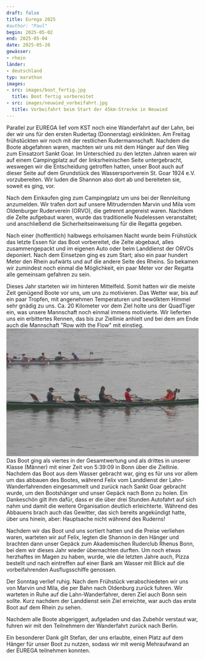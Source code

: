 ```yaml
---
draft: false
title: Eurega 2025
#author: "Paul"
begin: 2025-05-02
end: 2025-05-04
date: 2025-05-20
gewässer:
- rhein
länder:
- deutschland
typ: marathon
images:
- src: images/boot_fertig.jpg
  title: Boot fertig vorbereitet
- src: images/neuwied_vorbeifahrt.jpg
  title: Vorbeifahrt beim Start der 45km-Strecke in Neuwied
---
```


Parallel zur EUREGA lief vom KST noch eine Wanderfahrt auf der Lahn, bei der wir uns für den ersten Rudertag (Donnerstag) einklinkten.
Am Freitag frühstückten wir noch mit der restlichen Rudermannschaft.
Nachdem die Boote abgefahren waren, machten wir uns mit dem Hänger auf den Weg zum Einsatzort Sankt Goar.
Im Unterschied zu den letzten Jahren waren wir auf einem Campingplatz auf der linksrheinischen Seite untergebracht, weswegen wir die Entscheidung getroffen hatten, unser Boot auch auf dieser Seite auf dem Grundstück des Wassersportverein St. Goar 1924 e.V. vorzubereiten.
Wir luden die Shannon also dort ab und bereiteten sie, soweit es ging, vor.

Nach dem Einkaufen ging zum Campingplatz um uns bei der Rennleitung anzumelden.
Wir trafen dort auf unsere Mitrudernden Marvin und Mila vom Oldenburger Ruderverein (ORVO), die getrennt angereist waren.
Nachdem die Zelte aufgebaut waren, wurde das traditionelle Nudelessen veranstaltet; und anschließend die Sicherheitseinweisung für die Regatta gegeben.

Nach einer (hoffentlich) halbwegs erholsamen Nacht wurde beim Frühstück das letzte Essen für das Boot vorbereitet, die Zelte abgebaut, alles zusammengepackt und im eigenen Auto oder beim Landdienst der ORVOs deponiert.
Nach dem Einsetzen ging es zum Start; also ein paar hundert Meter den Rhein aufwärts und auf die andere Seite des Rheins. So bekamen wir zumindest noch einmal die Möglichkeit, ein paar Meter vor der Regatta alle gemeinsam gefahren zu sein.

Dieses Jahr starteten wir im hinteren Mittelfeld.
Somit hatten wir die meiste Zeit genügend Boote vor uns, um uns zu motivieren.
Das Wetter war, bis auf ein paar Tropfen, mit angenehmen Temperaturen und bewölktem Himmel sehr gnädig zu uns.
Ca. 20 Kilometer vor dem Ziel holte uns der QuadTiger ein, was unsere Mannschaft noch einmal immens motivierte.
Wir lieferten uns ein erbittertes Rennen, das bis zur Ziellinie anhielt und bei dem am Ende auch die Mannschaft "Row with the Flow" mit einstieg.
![Zieleinfahrt](images/zieleinfahrt.jpg)
Das Boot ging als viertes in der Gesamtwertung und als drittes in unserer Klasse (Männer) mit einer Zeit von 5:39:09 in Bonn über die Ziellinie.
Nachdem das Boot aus dem Wasser gebracht war, ging es für uns vor allem um das abbauen des Bootes, während Felix vom Landdienst der Lahn-Wanderfahrenden eingesammelt und zurück nach Sankt Goar gebracht wurde, um den Bootshänger und unser Gepäck nach Bonn zu holen.
Ein Dankeschön gilt ihm dafür, dass er die über drei Stunden Autofahrt auf sich nahm und damit die weitere Organisation deutlich erleichterte.
Während des Abbauens brach auch das Gewitter, das sich bereits angekündigt hatte, über uns hinein, aber: Hauptsache nicht während des Ruderns!

Nachdem wir das Boot und uns sortiert hatten und die Preise verliehen waren, warteten wir auf Felix, legten die Shannon in den Hänger und brachten dann unser Gepäck
zum Akademischen Ruderclub Rhenus Bonn, bei dem wir dieses Jahr wieder übernachten durften.
Um noch etwas herzhaftes im Magen zu haben, wurde, wie die letzten Jahre auch, Pizza bestellt und nach eintreffen auf einer Bank am Wasser mit Blick auf die vorbeifahrenden Ausflugsschiffe genossen.

Der Sonntag verlief ruhig. Nach dem Frühstück verabschiedeten wir uns von Marvin und Mila, die per Bahn nach Oldenburg zurück fuhren.
Wir warteten in Ruhe auf die Lahn-Wanderfahrer, deren Ziel auch Bonn sein sollte. Kurz nachdem der Landdienst sein Ziel erreichte, war auch das erste Boot auf dem Rhein zu sehen.

Nachdem alle Boote abgeriggert, aufgeladen und das Zubehör verstaut war, fuhren wir mit den Teilnehmern der Wanderfahrt zurück nach Berlin.

Ein besonderer Dank gilt Stefan, der uns erlaubte, einen Platz auf dem Hänger für unser Boot zu nutzen, sodass wir mit wenig Mehraufwand an der EUREGA teilnehmen konnten.
